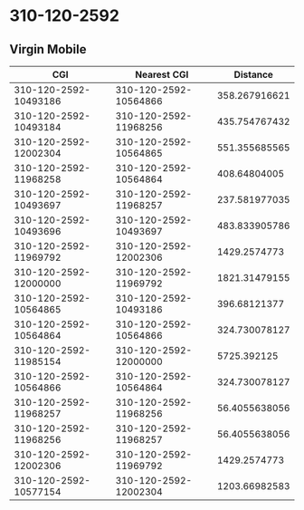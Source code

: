 # 310-120-2592
## Virgin Mobile


| CGI | Nearest CGI | Distance |
|-----|-------------|----------|
| 310-120-2592-10493186 | 310-120-2592-10564866 | 358.267916621 |
| 310-120-2592-10493184 | 310-120-2592-11968256 | 435.754767432 |
| 310-120-2592-12002304 | 310-120-2592-10564865 | 551.355685565 |
| 310-120-2592-11968258 | 310-120-2592-10564864 | 408.64804005 |
| 310-120-2592-10493697 | 310-120-2592-11968257 | 237.581977035 |
| 310-120-2592-10493696 | 310-120-2592-10493697 | 483.833905786 |
| 310-120-2592-11969792 | 310-120-2592-12002306 | 1429.2574773 |
| 310-120-2592-12000000 | 310-120-2592-11969792 | 1821.31479155 |
| 310-120-2592-10564865 | 310-120-2592-10493186 | 396.68121377 |
| 310-120-2592-10564864 | 310-120-2592-10564866 | 324.730078127 |
| 310-120-2592-11985154 | 310-120-2592-12000000 | 5725.392125 |
| 310-120-2592-10564866 | 310-120-2592-10564864 | 324.730078127 |
| 310-120-2592-11968257 | 310-120-2592-11968256 | 56.4055638056 |
| 310-120-2592-11968256 | 310-120-2592-11968257 | 56.4055638056 |
| 310-120-2592-12002306 | 310-120-2592-11969792 | 1429.2574773 |
| 310-120-2592-10577154 | 310-120-2592-12002304 | 1203.66982583 |
